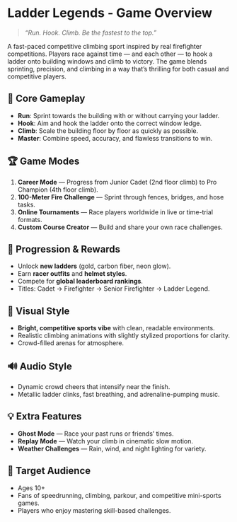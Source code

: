# Ladder Legends - Game Overview

> *“Run. Hook. Climb. Be the fastest to the top.”*

A fast-paced competitive climbing sport inspired by real firefighter competitions. Players race against time — and each other — to hook a ladder onto building windows and climb to victory. The game blends sprinting, precision, and climbing in a way that’s thrilling for both casual and competitive players.

## 📌 Core Gameplay

* **Run**: Sprint towards the building with or without carrying your ladder.
* **Hook**: Aim and hook the ladder onto the correct window ledge.
* **Climb**: Scale the building floor by floor as quickly as possible.
* **Master**: Combine speed, accuracy, and flawless transitions to win.

## 🏆 Game Modes

1. **Career Mode** — Progress from Junior Cadet (2nd floor climb) to Pro Champion (4th floor climb).
2. **100-Meter Fire Challenge** — Sprint through fences, bridges, and hose tasks.
3. **Online Tournaments** — Race players worldwide in live or time-trial formats.
4. **Custom Course Creator** — Build and share your own race challenges.

## 🔑 Progression & Rewards

* Unlock **new ladders** (gold, carbon fiber, neon glow).
* Earn **racer outfits** and **helmet styles**.
* Compete for **global leaderboard rankings**.
* Titles: Cadet → Firefighter → Senior Firefighter → Ladder Legend.

## 🎨 Visual Style

* **Bright, competitive sports vibe** with clean, readable environments.
* Realistic climbing animations with slightly stylized proportions for clarity.
* Crowd-filled arenas for atmosphere.

## 🔊 Audio Style

* Dynamic crowd cheers that intensify near the finish.
* Metallic ladder clinks, fast breathing, and adrenaline-pumping music.

## 💡 Extra Features

* **Ghost Mode** — Race your past runs or friends’ times.
* **Replay Mode** — Watch your climb in cinematic slow motion.
* **Weather Challenges** — Rain, wind, and night lighting for variety.

## 🎯 Target Audience

* Ages 10+
* Fans of speedrunning, climbing, parkour, and competitive mini-sports games.
* Players who enjoy mastering skill-based challenges.
